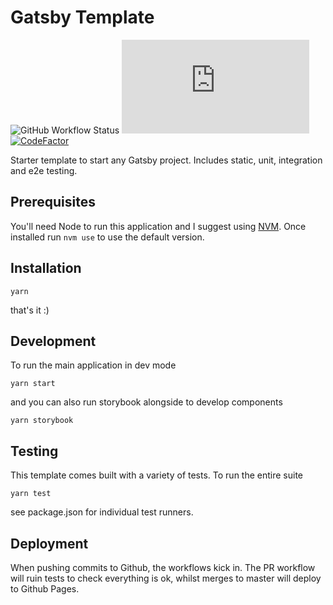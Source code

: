 # Gatsby Template

![GitHub Workflow Status](https://img.shields.io/github/workflow/status/corbpaul/gatsby-template/Deployment/master)
[![type-coverage](https://img.shields.io/badge/dynamic/json.svg?label=type-coverage&prefix=%E2%89%A5&suffix=%&query=$.typeCoverage.atLeast&uri=https%3A%2F%2Fraw.githubusercontent.com%2Fcorbpaul%2Fgatsby-template%2Fmaster%2Fpackage.json)](https://github.com/corbpaul/gatsby-template)
[![CodeFactor](https://www.codefactor.io/repository/github/corbpaul/gatsby-template/badge)](https://www.codefactor.io/repository/github/corbpaul/gatsby-template)

Starter template to start any Gatsby project. Includes static, unit, integration and e2e testing.

## Prerequisites

You'll need Node to run this application and I suggest using [NVM](https://github.com/nvm-sh/nvm). Once installed run `nvm use` to use the default version.

## Installation

```
yarn
```

that's it :)

## Development

To run the main application in dev mode

```
yarn start
```

and you can also run storybook alongside to develop components

```
yarn storybook
```

## Testing

This template comes built with a variety of tests. To run the entire suite

```
yarn test
```

see package.json for individual test runners.

## Deployment

When pushing commits to Github, the workflows kick in. The PR workflow will ruin tests to check everything is ok, whilst merges to master will deploy to Github Pages.
